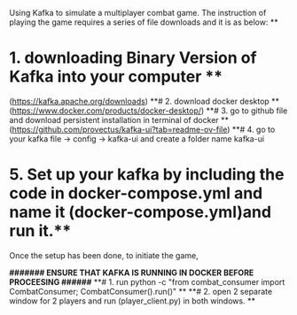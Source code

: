 Using Kafka to simulate a multiplayer combat game. 
The instruction of playing the game requires a series of file downloads and it is as below: 
**
# 1. downloading Binary Version of Kafka into your computer **
(https://kafka.apache.org/downloads)
**# 2. download docker desktop **
(https://www.docker.com/products/docker-desktop/)
**# 3. go to github file and download persistent installation in terminal of docker **
(https://github.com/provectus/kafka-ui?tab=readme-ov-file) 
**# 4. go to your kafka file -> config -> kafka-ui and create a folder name kafka-ui
# 5. Set up your kafka by including the code in docker-compose.yml and name it (docker-compose.yml)and run it.**

Once the setup has been done, to initiate the game, 


**####### ENSURE THAT KAFKA IS RUNNING IN DOCKER BEFORE PROCEESING ######**
**# 1. run python -c "from combat_consumer import CombatConsumer; CombatConsumer().run()"  **
**# 2. open 2 separate window for 2 players and run (player_client.py) in both windows. **
